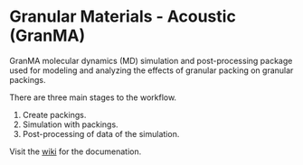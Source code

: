 # Granular Materials - Acoustic (GranMA)

GranMA molecular dynamics (MD) simulation and post-processing package used for modeling and analyzing the effects of granular packing on granular packings.

There are three main stages to the workflow.
1. Create packings.
2. Simulation with packings.
3. Post-processing of data of the simulation.

Visit the [wiki](https://github.com/ColtonKawamura/GranMA/new/main?filename=README.md) for the documenation.
